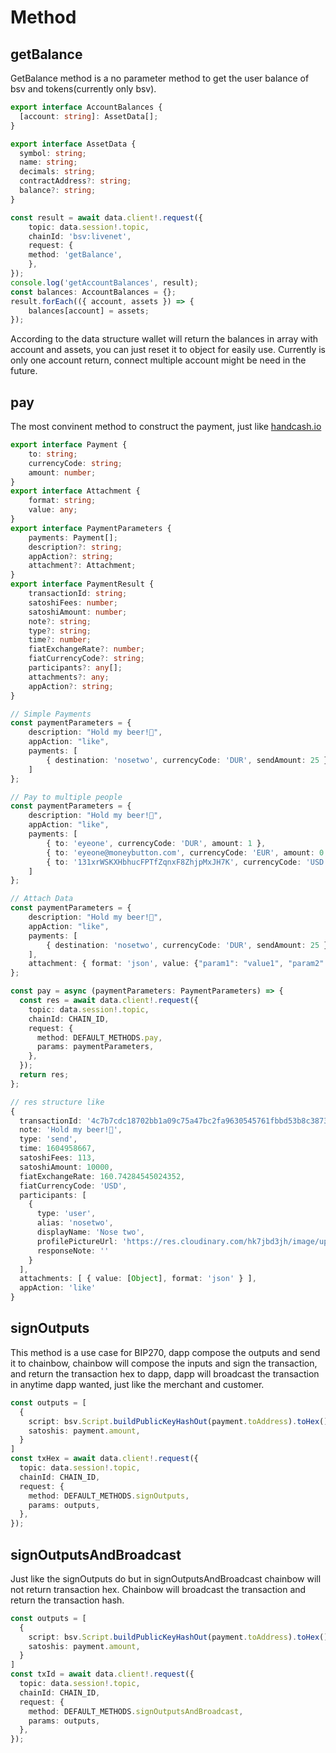 # Method

## getBalance

GetBalance method is a no parameter method to get the user balance of bsv and tokens(currently only bsv).

``` typescript
export interface AccountBalances {
  [account: string]: AssetData[];
}

export interface AssetData {
  symbol: string;
  name: string;
  decimals: string;
  contractAddress?: string;
  balance?: string;
}

const result = await data.client!.request({
    topic: data.session!.topic,
    chainId: 'bsv:livenet',
    request: {
    method: 'getBalance',
    },
});
console.log('getAccountBalances', result);
const balances: AccountBalances = {};
result.forEach(({ account, assets }) => {
    balances[account] = assets;
});
```

According to the data structure wallet will return the balances in array with account and assets, you can just reset it to object for easily use. Currently is only one account return, connect multiple account might be need in the future.

## pay

The most convinent method to construct the payment, just like [handcash.io](https://handcash.io)

``` typescript
export interface Payment {
    to: string;
    currencyCode: string;
    amount: number;
}
export interface Attachment {
    format: string;
    value: any;
}
export interface PaymentParameters {
    payments: Payment[];
    description?: string;
    appAction?: string;
    attachment?: Attachment;
}
export interface PaymentResult {
    transactionId: string;
    satoshiFees: number;
    satoshiAmount: number;
    note?: string;
    type?: string;
    time?: number;
    fiatExchangeRate?: number;
    fiatCurrencyCode?: string;
    participants?: any[];
    attachments?: any;
    appAction?: string;
}

// Simple Payments
const paymentParameters = {
    description: "Hold my beer!🍺",
    appAction: "like",
    payments: [
        { destination: 'nosetwo', currencyCode: 'DUR', sendAmount: 25 },
    ]
};

// Pay to multiple people
const paymentParameters = {
    description: "Hold my beer!🍺",
    appAction: "like",
    payments: [
        { to: 'eyeone', currencyCode: 'DUR', amount: 1 },
        { to: 'eyeone@moneybutton.com', currencyCode: 'EUR', amount: 0.25 },
        { to: '131xrWSKXHbhucFPTfZqnxF8ZhjpMxJH7K', currencyCode: 'USD', amount: 0.25 },
    ]
};

// Attach Data
const paymentParameters = {
    description: "Hold my beer!🍺",
    appAction: "like",
    payments: [
        { destination: 'nosetwo', currencyCode: 'DUR', sendAmount: 25 },
    ],
    attachment: { format: 'json', value: {"param1": "value1", "param2": "value2"} }
};

const pay = async (paymentParameters: PaymentParameters) => {
  const res = await data.client!.request({
    topic: data.session!.topic,
    chainId: CHAIN_ID,
    request: {
      method: DEFAULT_METHODS.pay,
      params: paymentParameters,
    },
  });
  return res;
};

// res structure like 
{
  transactionId: '4c7b7cdc18702bb1a09c75a47bc2fa9630545761fbbd53b8c38735c73173e043',
  note: 'Hold my beer!🍺',
  type: 'send',
  time: 1604958667,
  satoshiFees: 113,
  satoshiAmount: 10000,
  fiatExchangeRate: 160.74284545024352,
  fiatCurrencyCode: 'USD',
  participants: [
    {
      type: 'user',
      alias: 'nosetwo',
      displayName: 'Nose two',
      profilePictureUrl: 'https://res.cloudinary.com/hk7jbd3jh/image/upload/v1574787300/gntqxv6ed7sacwpfwumj.jpg',
      responseNote: ''
    }
  ],
  attachments: [ { value: [Object], format: 'json' } ],
  appAction: 'like'
}
```

## signOutputs

This method is a use case for BIP270, dapp compose the outputs and send it to chainbow, chainbow will compose the inputs and sign the transaction, and return the transaction hex to dapp, dapp will broadcast the transaction in anytime dapp wanted, just like the merchant and customer.

``` typescript
const outputs = [
  {
    script: bsv.Script.buildPublicKeyHashOut(payment.toAddress).toHex(),
    satoshis: payment.amount,
  }
]
const txHex = await data.client!.request({
  topic: data.session!.topic,
  chainId: CHAIN_ID,
  request: {
    method: DEFAULT_METHODS.signOutputs,
    params: outputs,
  },
});
```

## signOutputsAndBroadcast

Just like the signOutputs do but in signOutputsAndBroadcast chainbow will not return transaction hex. Chainbow will broadcast the transaction and return the transaction hash.

``` typescript
const outputs = [
  {
    script: bsv.Script.buildPublicKeyHashOut(payment.toAddress).toHex(),
    satoshis: payment.amount,
  }
]
const txId = await data.client!.request({
  topic: data.session!.topic,
  chainId: CHAIN_ID,
  request: {
    method: DEFAULT_METHODS.signOutputsAndBroadcast,
    params: outputs,
  },
});
```
